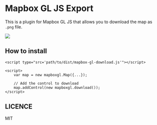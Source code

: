 # Mapbox GL JS Export

This is a plugin for Mapbox GL JS that allows you to download the map as `.png` file.

![](https://www.evernote.com/l/ABW7C9vzeu9FsrMfu900lhOknLVdcP-vcCQB/image.png)

## How to install

```
<script type="src='path/to/dist/mapbox-gl-download.js'"></script>

<script>
    var map = new mapboxgl.Map({...});

    // Add the control to download
    map.addControl(new mapboxgl.download());
</script>
```

## LICENCE

MIT